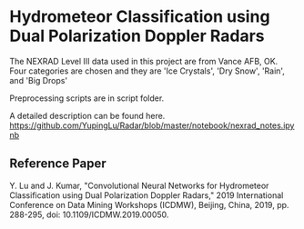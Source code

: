 # Hydrometeor Classification using Dual Polarization Doppler Radars

The NEXRAD Level III data used in this project are from Vance AFB, OK. Four categories are chosen and they are 'Ice Crystals', 'Dry Snow', 'Rain', and 'Big Drops'

Preprocessing scripts are in script folder.

A detailed description can be found here. 
https://github.com/YupingLu/Radar/blob/master/notebook/nexrad_notes.ipynb

Reference Paper
---------------
Y. Lu and J. Kumar, "Convolutional Neural Networks for Hydrometeor Classification using Dual Polarization Doppler Radars," 2019 International Conference on Data Mining Workshops (ICDMW), Beijing, China, 2019, pp. 288-295, doi: 10.1109/ICDMW.2019.00050.